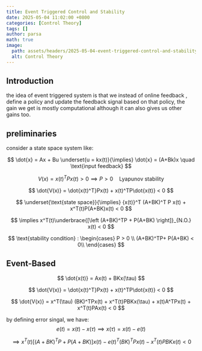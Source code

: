 ```yaml
---
title: Event Triggered Control and Stability
date: 2025-05-04 11:02:00 +0800
categories: [Control Theory]
tags: []
author: parsa
math: true
image:
  path: assets/headers/2025-05-04-event-triggered-control-and-stability.png
  alt: Control Theory
---
```


## Introduction

the idea of event triggered system is that we instead of online feedback , define a policy and update the feedback signal based on that policy, the gain we get is mostly computational although it can also gives us other gains too.

## preliminaries

consider a state space system like:

$$
\dot{x} = Ax + Bu \underset{u = kx(t)}{\implies} \dot{x} = (A+Bk)x \quad \text{input feedback}
$$

$$
V(x) = {x(t)}^TPx(t) > 0 \implies P > 0 \quad \text{Lyapunov stability}
$$

$$
\dot{V(x)} = \dot{x(t)^T}Px(t) + x(t)^TP\dot{x(t)} < 0
$$

$$
\underset{\text{state space}}{\implies} {x(t)}^T (A+BK)^T P x(t) + x^T(t)P(A+BK)x(t) < 0 
$$

$$
\implies x^T(t)\underbrace{[\left (A+BK)^TP + P(A+BK) \right]}_{N.O.} x(t) < 0
$$

$$
\text{stability condition} :
\begin{cases} 
      P > 0 \\ 
      (A+BK)^TP+ P(A+BK) < 0\\
   \end{cases}
$$

## Event-Based
$$
\dot{x(t)} = Ax(t) + BKx(\tau)
$$

$$
\dot{V(x)} = \dot{x(t)^T}Px(t) + x(t)^TP\dot{x(t)} < 0
$$

$$
\dot{V(x)} = x^T(\tau) (BK)^TPx(t) + x^T(t)PBKx(\tau) + x(t)A^TPx(t) + x^T(t)PAx(t) < 0
$$

by defining error singal, we have:
$$
e(t) = x(t) - x(\tau) \implies x(\tau) = x(t) - e(t) 
$$

$$
\implies x^T(t)[\left (A+BK)^TP + P(A+BK) \right] x(t) - e(t)^T(BK)^TPx(t) - x^T(t)PBKx(t) < 0
$$
